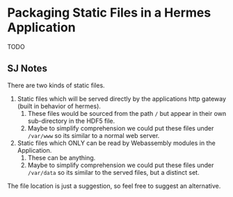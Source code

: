# Packaging Static Files in a Hermes Application

TODO

## **SJ Notes**

There are two kinds of static files.

1. Static files which will be served directly by the applications http gateway (built in behavior of hermes).
    1. These files would be sourced from the path `/` but appear in their own sub-directory in the HDF5 file.
    2. Maybe to simplify comprehension we could put these files under `/var/www` so its similar to a normal web server.
2. Static files which ONLY can be read by Webassembly modules in the Application.
    1. These can be anything.
    2. Maybe to simplify comprehension we could put these files under `/var/data` so its similar to the served files, but a
       distinct set.

The file location is just a suggestion, so feel free to suggest an alternative.
